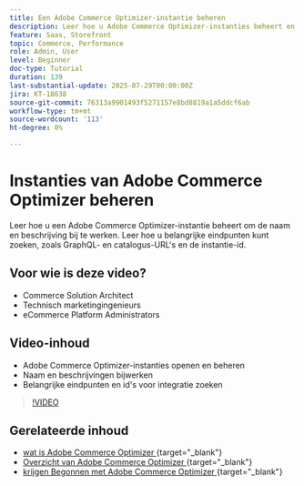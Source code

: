 ```yaml
---
title: Een Adobe Commerce Optimizer-instantie beheren
description: Leer hoe u Adobe Commerce Optimizer-instanties beheert en belangrijke details en eindpunten vindt
feature: Saas, Storefront
topic: Commerce, Performance
role: Admin, User
level: Beginner
doc-type: Tutorial
duration: 139
last-substantial-update: 2025-07-29T00:00:00Z
jira: KT-18638
source-git-commit: 76313a9901493f5271157e8bd8819a1a5ddcf6ab
workflow-type: tm+mt
source-wordcount: '113'
ht-degree: 0%

---
```



# Instanties van Adobe Commerce Optimizer beheren

Leer hoe u een Adobe Commerce Optimizer-instantie beheert om de naam en beschrijving bij te werken.  Leer hoe u belangrijke eindpunten kunt zoeken, zoals GraphQL- en catalogus-URL&#39;s en de instantie-id.

## Voor wie is deze video?

* Commerce Solution Architect
* Technisch marketingingenieurs
* eCommerce Platform Administrators

## Video-inhoud

* Adobe Commerce Optimizer-instanties openen en beheren
* Naam en beschrijvingen bijwerken
* Belangrijke eindpunten en id&#39;s voor integratie zoeken

>[!VIDEO](https://video.tv.adobe.com/v/3470232?learn=on&enablevpops)

## Gerelateerde inhoud

* [ wat is Adobe Commerce Optimizer ](https://experienceleague.adobe.com/en/docs/commerce/optimizer/overview){target="_blank"}
* [ Overzicht van Adobe Commerce Optimizer ](https://experienceleague.adobe.com/en/docs/commerce-learn/tutorials/adobe-commerce-optimizer/overview){target="_blank"}
* [ krijgen Begonnen met Adobe Commerce Optimizer ](https://experienceleague.adobe.com/en/docs/commerce/optimizer/get-started){target="_blank"}